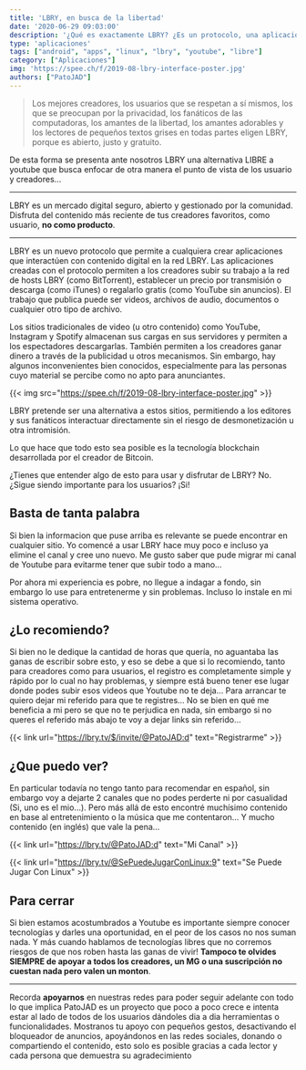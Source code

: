 ```yaml
---
title: 'LBRY, en busca de la libertad'
date: '2020-06-29 09:03:00'
description: '¿Qué es exactamente LBRY? ¿Es un protocolo, una aplicación, un sitio web o una empresa? Es hora de recuperar el control de YouTube y Amazon.'
type: 'aplicaciones'
tags: ["android", "apps", "linux", "lbry", "youtube", "libre"]
category: ["Aplicaciones"]
img: 'https://spee.ch/f/2019-08-lbry-interface-poster.jpg'
authors: ["PatoJAD"]
---
```




> Los mejores creadores, los usuarios que se respetan a sí mismos, los que se preocupan por la privacidad, los fanáticos de las computadoras, los amantes de la libertad, los amantes adorables y los lectores de pequeños textos grises en todas partes eligen LBRY, porque es abierto, justo y gratuito.



De esta forma se presenta ante nosotros LBRY una alternativa LIBRE a youtube que busca enfocar de otra manera el punto de vista de los usuario y creadores...



---



LBRY es un mercado digital seguro, abierto y gestionado por la comunidad. Disfruta del contenido más reciente de tus creadores favoritos, como usuario, **no como producto**.



---



LBRY es un nuevo protocolo que permite a cualquiera crear aplicaciones que interactúen con contenido digital en la red LBRY. Las aplicaciones creadas con el protocolo permiten a los creadores subir su trabajo a la red de hosts LBRY (como BitTorrent), establecer un precio por transmisión o descarga (como iTunes) o regalarlo gratis (como YouTube sin anuncios). El trabajo que publica puede ser videos, archivos de audio, documentos o cualquier otro tipo de archivo.

Los sitios tradicionales de video (u otro contenido) como YouTube, Instagram y Spotify almacenan sus cargas en sus servidores y permiten a los espectadores descargarlas. También permiten a los creadores ganar dinero a través de la publicidad u otros mecanismos. Sin embargo, hay algunos inconvenientes bien conocidos, especialmente para las personas cuyo material se percibe como no apto para anunciantes.


{{< img src="https://spee.ch/f/2019-08-lbry-interface-poster.jpg" >}}


LBRY pretende ser una alternativa a estos sitios, permitiendo a los editores y sus fanáticos interactuar directamente sin el riesgo de desmonetización u otra intromisión.

Lo que hace que todo esto sea posible es la tecnología blockchain desarrollada por el creador de Bitcoin.

¿Tienes que entender algo de esto para usar y disfrutar de LBRY? No. ¿Sigue siendo importante para los usuarios? ¡Si!




## Basta de tanta palabra



Si bien la informacion que puse arriba es relevante se puede encontrar en cualquier sitio. Yo comencé a usar LBRY hace muy poco e incluso ya elimine el canal y cree uno nuevo. Me gusto saber que pude migrar mi canal de Youtube para evitarme tener que subir todo a mano…

Por ahora mi experiencia es pobre, no llegue a indagar a fondo, sin embargo lo use para entretenerme y sin problemas. Incluso lo instale en mi sistema operativo.




## ¿Lo recomiendo?



Si bien no le dedique la cantidad de horas que quería, no aguantaba las ganas de escribir sobre esto, y eso se debe a que si lo recomiendo, tanto para creadores como para usuarios, el registro es completamente simple y rápido por lo cual no hay problemas, y siempre está bueno tener ese lugar donde podes subir esos videos que Youtube no te deja… Para arrancar te quiero dejar mi referido para que te registres… No se bien en qué me beneficia a mi pero se que no te perjudica en nada, sin embargo si no queres el referido más abajo te voy a dejar links sin referido…


{{< link url="https://lbry.tv/$/invite/@PatoJAD:d" text="Registrarme" >}}



## ¿Que puedo ver?



En particular todavía no tengo tanto para recomendar en español, sin embargo voy a dejarte 2 canales que no podes perderte ni por casualidad (Si, uno es el mio...). Pero más allá de esto encontré muchísimo contenido en base al entretenimiento o la música que me contentaron… Y mucho contenido (en inglés) que vale la pena…


{{< link url="https://lbry.tv/@PatoJAD:d" text="Mi Canal" >}}

{{< link url="https://lbry.tv/@SePuedeJugarConLinux:9" text="Se Puede Jugar Con Linux" >}}



## Para cerrar



Si bien estamos acostumbrados a Youtube es importante siempre conocer tecnologías y darles una oportunidad, en el peor de los casos no nos suman nada. Y más cuando hablamos de tecnologías libres que no corremos riesgos de que nos roben hasta las ganas de vivir! **Tampoco te olvides SIEMPRE de apoyar a todos los creadores, un MG o una suscripción no cuestan nada pero valen un monton**.



---



Recorda **apoyarnos** en nuestras redes para poder seguir adelante con todo lo que implica PatoJAD es un proyecto que poco a poco crece e intenta estar al lado de todos de los usuarios dándoles dia a dia herramientas o funcionalidades. Mostranos tu apoyo con pequeños gestos, desactivando el bloqueador de anuncios, apoyándonos en las redes sociales, donando o compartiendo el contenido, esto solo es posible gracias a cada lector y cada persona que demuestra su agradecimiento
